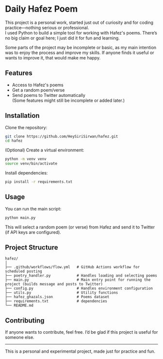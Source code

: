 # Daily Hafez Poem

This project is a personal work, started just out of curiosity and for coding practice—nothing serious or professional.  
I used Python to build a simple tool for working with Hafez's poems. There’s no big claim or goal here; I just did it for fun and learning.

Some parts of the project may be incomplete or basic, as my main intention was to enjoy the process and improve my skills. If anyone finds it useful or wants to improve it, that would make me happy.

## Features

- Access to Hafez's poems
- Get a random poem/verse
- Send poems to Twitter automatically  
(Some features might still be incomplete or added later.)

## Installation

Clone the repository:

```bash
git clone https://github.com/HeySiriSirwan/hafez.git
cd hafez
```

(Optional) Create a virtual environment:

```bash
python -m venv venv
source venv/bin/activate
```

Install dependencies:

```bash
pip install -r requirements.txt
```

## Usage

You can run the main script:

```bash
python main.py
```

This will select a random poem (or verse) from Hafez and send it to Twitter (if API keys are configured).

## Project Structure

```
hafez/
│
├── .github/workflows/flow.yml   # GitHub Actions workflow for scheduled posting
├── poetry_handler.py            # Handles loading and selecting poems
├── main.py                      # Main entry point for running the project (builds message and posts to Twitter)
├── config.py                    # Handles environment configuration
├── utils.py                     # Utility functions
├── hafez_ghazals.json           # Poems dataset
├── requirements.txt             # dependencies
└── README.md
```

## Contributing

If anyone wants to contribute, feel free. I’d be glad if this project is useful for someone else.

---

This is a personal and experimental project, made just for practice and fun.
